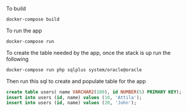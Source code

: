 To build
```bash
docker-compose build
```

To run the app
```bash
docker-compose run
```

To create the table needed by the app, once the stack is up run the following
```bash
docker-compose run php sqlplus system/oracle@oracle
```

Then run this sql to create and populate table for the app
```sql
create table users( name VARCHAR2(100), id NUMBER(5) PRIMARY KEY);
insert into users (id, name) values (10, 'Attila');
insert into users (id, name) values (20, 'John');
```
